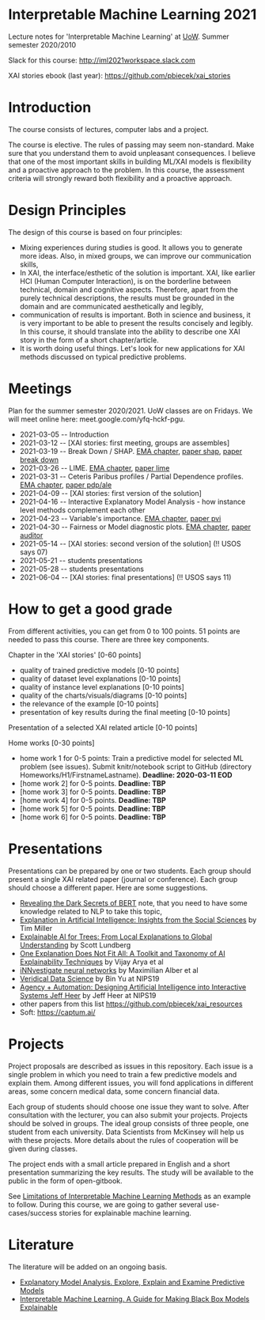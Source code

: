 # Interpretable Machine Learning 2021

Lecture notes for 'Interpretable Machine Learning' at [UoW](https://usosweb.uw.edu.pl/kontroler.php?_action=katalog2/przedmioty/pokazPrzedmiot&kod=1000-1M18WUM). Summer semester 2020/2010

Slack for this course: http://iml2021workspace.slack.com

XAI stories ebook (last year): https://github.com/pbiecek/xai_stories

# Introduction

The course consists of lectures, computer labs and a project.

The course is elective. The rules of passing may seem non-standard. Make sure that you understand them to avoid unpleasant consequences.
I believe that one of the most important skills in building ML/XAI models is flexibility and a proactive approach to the problem. 
In this course, the assessment criteria will strongly reward both flexibility and a proactive approach.

# Design Principles

The design of this course is based on four principles:

- Mixing experiences during studies is good. It allows you to generate more ideas. Also, in mixed groups, we can improve our communication skills,
- In XAI, the interface/esthetic of the solution is important. XAI, like earlier HCI (Human Computer Interaction), is on the borderline between technical, domain and cognitive aspects. Therefore, apart from the purely technical descriptions, the results must be grounded in the domain and are communicated aesthetically and legibly, 
- communication of results is important. Both in science and business, it is very important to be able to present the results concisely and legibly. In this course, it should translate into the ability to describe one XAI story in the form of a short chapter/article.
- It is worth doing useful things. Let's look for new applications for XAI methods discussed on typical predictive problems.


# Meetings

Plan for the summer semester 2020/2021. UoW classes are on Fridays. We will meet online here: meet.google.com/yfq-hckf-pgu.


* 2021-03-05 -- Introduction
* 2021-03-12 -- [XAI stories: first meeting, groups are assembles]
* 2021-03-19 -- Break Down / SHAP. [EMA chapter](https://pbiecek.github.io/ema/breakDown.html), [paper shap](http://papers.nips.cc/paper/7062-a-unified-approach-to-interpreting-model-predictions), [paper break down](https://arxiv.org/abs/1903.11420)
* 2021-03-26 -- LIME. [EMA chapter](https://pbiecek.github.io/ema/LIME.html), [paper lime](https://arxiv.org/abs/1602.04938)
* 2021-03-31 -- Ceteris Paribus profiles / Partial Dependence profiles. [EMA chapter](https://pbiecek.github.io/ema/partialDependenceProfiles.html), [paper pdp/ale](https://cran.r-project.org/web/packages/ALEPlot/vignettes/AccumulatedLocalEffectPlot.pdf)
* 2021-04-09 -- [XAI stories: first version of the solution]
* 2021-04-16 --  Interactive Explanatory Model Analysis - how instance level methods complement each other
* 2021-04-23 -- Variable's importance. [EMA chapter](https://pbiecek.github.io/ema/featureImportance.html), [paper pvi](https://arxiv.org/abs/1801.01489)
* 2021-04-30 -- Fairness or Model diagnostic plots. [EMA chapter](https://pbiecek.github.io/ema/residualDiagnostic.html), [paper auditor](https://arxiv.org/abs/1809.07763)
* 2021-05-14 -- [XAI stories: second version of the solution] (!! USOS says 07)
* 2021-05-21 -- students presentations
* 2021-05-28 -- students presentations
* 2021-06-04 -- [XAI stories: final presentations] (!! USOS says 11)

# How to get a good grade

From different activities, you can get from 0 to 100 points. 51 points are needed to pass this course.
There are three key components.

Chapter in the 'XAI stories' [0-60 points]
 - quality of trained predictive models [0-10 points]
 - quality of dataset level explanations [0-10 points]
 - quality of instance level explanations [0-10 points]
 - quality of the charts/visuals/diagrams [0-10 points]
 - the relevance of the example [0-10 points]
 - presentation of key results during the final meeting [0-10 points]

Presentation of a selected XAI related article [0-10 points]

Home works [0-30 points]
 - home work 1 for 0-5 points: Train a predictive model for selected ML problem (see issues). Submit knitr/notebook script to GitHub (directory Homeworks/H1/FirstnameLastname). **Deadline: 2020-03-11 EOD**
 - [home work 2]  for 0-5 points. **Deadline: TBP**
 - [home work 3]  for 0-5 points. **Deadline: TBP**
 - [home work 4]  for 0-5 points. **Deadline: TBP**
 - [home work 5]  for 0-5 points. **Deadline: TBP**
 - [home work 6]  for 0-5 points. **Deadline: TBP**


# Presentations

Presentations can be prepared by one or two students. Each group should present a single XAI related paper (journal or conference). Each group should choose a different paper. Here are some suggestions.

* [Revealing the Dark Secrets of BERT](https://arxiv.org/abs/1908.08593) note, that you need to have some knowledge related to NLP to take this topic,
* [Explanation in Artificial Intelligence: Insights from the Social Sciences](https://arxiv.org/pdf/1706.07269.pdf) by Tim Miller
* [Explainable AI for Trees: From Local Explanations to Global Understanding](https://arxiv.org/abs/1905.04610) by Scott Lundberg
* [One Explanation Does Not Fit All: A Toolkit and Taxonomy of AI Explainability Techniques](https://arxiv.org/abs/1909.03012) by Vijay Arya et al
* [iNNvestigate neural networks](https://arxiv.org/abs/1808.04260) by Maximilian Alber et al
* [Veridical Data Science](https://slideslive.com/38921720/veridical-data-science) by Bin Yu at NIPS19
* [Agency + Automation: Designing Artificial Intelligence into Interactive Systems
Jeff Heer](https://slideslive.com/38921798/agency-automation-designing-artificial-intelligence-into-interactive-systems) by Jeff Heer at NIPS19
* other papers from this list https://github.com/pbiecek/xai_resources
* Soft: https://captum.ai/


# Projects

Project proposals are described as issues in this repository. Each issue is a single problem in which you need to train a few predictive models and explain them. Among different issues, you will fond applications in different areas, some concern medical data, some concern financial data. 

Each group of students should choose one issue they want to solve. After consultation with the lecturer, you can also submit your projects.
Projects should be solved in groups. The ideal group consists of three people, one student from each university.
Data Scientists from McKinsey will help us with these projects. More details about the rules of cooperation will be given during classes.

The project ends with a small article prepared in English and a short presentation summarizing the key results. The study will be available to the public in the form of open-gitbook. 

See [Limitations of Interpretable Machine Learning Methods](https://compstat-lmu.github.io/iml_methods_limitations/) as an example to follow. During this course, we are going to gather several use-cases/success stories for explainable machine learning.


# Literature

The literature will be added on an ongoing basis. 

* [Explanatory Model Analysis. Explore, Explain and Examine Predictive Models](https://pbiecek.github.io/ema/)
* [Interpretable Machine Learning. A Guide for Making Black Box Models Explainable](https://christophm.github.io/interpretable-ml-book/)
